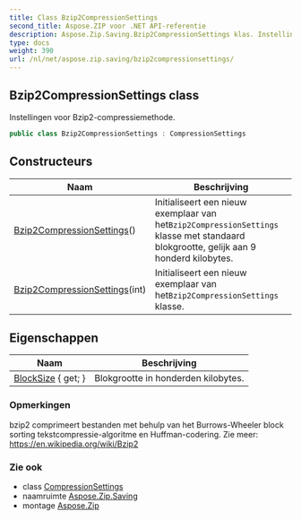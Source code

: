 ```yaml
---
title: Class Bzip2CompressionSettings
second_title: Aspose.ZIP voor .NET API-referentie
description: Aspose.Zip.Saving.Bzip2CompressionSettings klas. Instellingen voor Bzip2compressiemethode.
type: docs
weight: 390
url: /nl/net/aspose.zip.saving/bzip2compressionsettings/
---
```

## Bzip2CompressionSettings class

Instellingen voor Bzip2-compressiemethode.

```csharp
public class Bzip2CompressionSettings : CompressionSettings
```

## Constructeurs

| Naam | Beschrijving |
| --- | --- |
| [Bzip2CompressionSettings](bzip2compressionsettings/#constructor)() | Initialiseert een nieuw exemplaar van het`Bzip2CompressionSettings` klasse met standaard blokgrootte, gelijk aan 9 honderd kilobytes. |
| [Bzip2CompressionSettings](bzip2compressionsettings/#constructor_1)(int) | Initialiseert een nieuw exemplaar van het`Bzip2CompressionSettings` klasse. |

## Eigenschappen

| Naam | Beschrijving |
| --- | --- |
| [BlockSize](../../aspose.zip.saving/bzip2compressionsettings/blocksize/) { get; } | Blokgrootte in honderden kilobytes. |

### Opmerkingen

bzip2 comprimeert bestanden met behulp van het Burrows-Wheeler block sorting tekstcompressie-algoritme en Huffman-codering. Zie meer: https://en.wikipedia.org/wiki/Bzip2

### Zie ook

* class [CompressionSettings](../compressionsettings/)
* naamruimte [Aspose.Zip.Saving](../../aspose.zip.saving/)
* montage [Aspose.Zip](../../)


